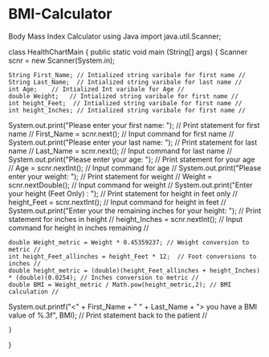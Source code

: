 # BMI-Calculator
Body Mass Index Calculator using Java
import java.util.Scanner;

class HealthChartMain {
    public static void main (String[] args) {
    Scanner scnr = new Scanner(System.in);
    
    String First_Name; // Intialized string varibale for first name //
    String Last_Name;  // Intialized string varibale for last name //
    int Age;    // Intialized Int varibale for Age //
    double Weight;   // Intialized string varibale for first name //
    int height_Feet;  // Intialized string varibale for first name //
    int height_Inches; // Intialized string varibale for first name //
    
System.out.print("Please enter your first name: ");  // Print statement for first name //
    First_Name = scnr.next();  // Input command for first name //
System.out.print("Please enter your last name: ");   // Print statement for last name //
    Last_Name = scnr.next();   // Input command for last name //
System.out.print("Please enter your age: "); // Print statement for your age //
    Age = scnr.nextInt();      // Input command for age //
System.out.print("Please enter your weight: "); // Print statement for weight //
    Weight = scnr.nextDouble();  // Input command for weight //
System.out.print("Enter your height (Feet Only) : "); // Print statement for height in feet only //
    height_Feet = scnr.nextInt();   // Input command for height in feet //
System.out.print("Enter your the remaining inches for your height: "); // Print statement for inches in height //
    height_Inches = scnr.nextInt();   // Input command for height in inches remaining //
    
    double Weight_metric = Weight * 0.45359237; // Weight conversion to metric //
    int height_Feet_allinches = height_Feet * 12;  // Foot conversions to inches // 
    double height_metric = (double)(height_Feet_allinches + height_Inches) * (double)(0.0254); // Inches conversion to metric //
    double BMI = Weight_metric / Math.pow(height_metric,2); // BMI calculation //
    
System.out.printf("<" + First_Name + " " + Last_Name + "> you have a BMI value of %.3f", BMI); // Print statement back to the patient //
    
    
    }
}
     
